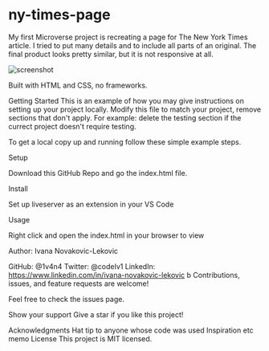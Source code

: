 ﻿# ny-times-page

My first Microverse project is recreating a page for The New York Times article. I tried to put many details and to include all parts of an original. The final product looks pretty similar, but it is not responsive at all. 

![screenshot](https://user-images.githubusercontent.com/65791349/112313447-22bae480-8ca8-11eb-9075-e0c49fa76d6b.png)

Built with HTML and CSS, no frameworks.

Getting Started
This is an example of how you may give instructions on setting up your project locally. Modify this file to match your project, remove sections that don't apply. For example: delete the testing section if the currect project doesn't require testing.

To get a local copy up and running follow these simple example steps.

Setup
    
Download this GitHub Repo and go the index.html file.

Install

Set up liveserver as an extension in your VS Code

Usage

Right click and open the index.html in your browser to view

Author: Ivana Novakovic-Lekovic

GitHub: @1v4n4
Twitter: @codeIv1
LinkedIn: https://www.linkedin.com/in/ivana-novakovic-lekovic
b
Contributions, issues, and feature requests are welcome!

Feel free to check the issues page.

Show your support
Give a star if you like this project!

Acknowledgments
Hat tip to anyone whose code was used
Inspiration
etc
memo License
This project is MIT licensed.

